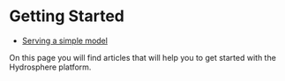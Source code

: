 # Getting Started


* [Serving a simple model](serving-simple-model.md)


On this page you will find articles that will help you to get started
with the Hydrosphere platform.

